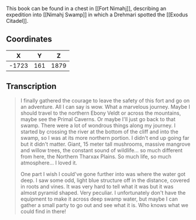 

This book can be found in a chest in [[Fort Nimahj]], describing an expedition into [[Nimahj Swamp]] in which a Drehmari spotted the [[Exodus Citadel]].

## Coordinates
| **X** | **Y** | **Z** |
| :---: | :---: | :---: |
| -1723 |  161  | 1879  |

## Transcription
> I finally gathered the courage to leave the safety of this fort and go on an adventure. All I can say is wow. What a marvelous journey. Maybe I should travel to the northern Ebony Veldt or across the mountains, maybe see the Primal Caverns. Or maybe I'll just go back to that swamp. There were a lot of wondrous things along my journey. I started by crossing the river at the bottom of the cliff and into the swamp, so I was at its more northern portion. I didn't end up going far but it didn't matter. Giant, 15 meter tall mushrooms, massive mangrove and willow trees, the constant sound of wildlife... so much different from here, the Northern Tharxax Plains. So much life, so much atmosphere... I loved it.
>
> One part I wish I could've gone further into was where the water got deep. I saw some odd, light blue structure off in the distance, covered in roots and vines. It was very hard to tell what it was but it was almost pyramid shaped. Very peculiar. I unfortunately don't have the equipment to make it across deep swamp water, but maybe I can gather a small party to go out and see what it is. Who knows what we could find in there!


